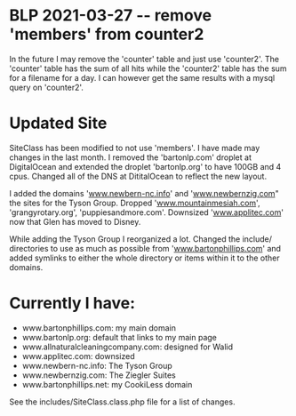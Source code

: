 # BLP 2021-03-27 -- remove 'members' from counter2

In the future I may remove the 'counter' table and just use 'counter2'. The 'counter' table has the sum of all hits while the 
'counter2' table has the sum for a filename for a day. I can however get the same results with a mysql query on 'counter2'.

# Updated Site

SiteClass has been modified to not use 'members'.
I have made may changes in the last month. I removed the 'bartonlp.com' droplet at DigitalOcean and extended the droplet 'bartonlp.org'
to have 100GB and 4 cpus. Changed all of the DNS at DititalOcean to reflect the new layout.

I added the domains 'www.newbern-nc.info' and 'www.newbernzig.com" the sites for the Tyson Group. Dropped 'www.mountainmesiah.com', 'grangyrotary.org', 
'puppiesandmore.com'. Downsized 'www.applitec.com' now that Glen has moved to Disney.

While adding the Tyson Group I reorganized a lot. Changed the include/ directories to use as much as possible from 'www.bartonphillips.com' 
and added symlinks to either the whole directory or items within it to the other domains.

# Currently I have:  
<ul>
<li>www.bartonphillips.com: my main domain</li>
<li>www.bartonlp.org: default that links to my main page</li>
<li>www.allnaturalcleaningcompany.com: designed for Walid</li>
<li>www.applitec.com: downsized</li>
<li>www.newbern-nc.info: The Tyson Group</li>
<li>www.newbernzig.com: The Ziegler Suites</li>
<li>www.bartonphillips.net: my CookiLess domain</li>
</ul>

See the includes/SiteClass.class.php file for a list of changes.
